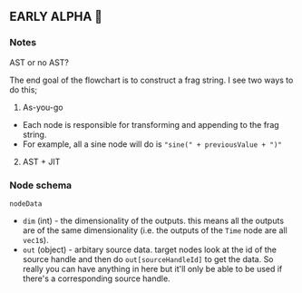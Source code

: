## EARLY ALPHA 🐺

### Notes

AST or no AST?

The end goal of the flowchart is to construct a frag string. I see two ways to do this;

1. As-you-go
- Each node is responsible for transforming and appending to the frag string.
- For example, all a sine node will do is `"sine(" + previousValue + ")"`


2. AST + JIT


### Node schema
`nodeData`
  - `dim` (int) - the dimensionality of the outputs. this means all the outputs are of the same dimensionality (i.e. the outputs of the `Time` node are all `vec1`s).
  - `out` (object) - arbitary source data. target nodes look at the id of the source handle and then do `out[sourceHandleId]` to get the data. So really you can have anything in here but it'll only be able to be used if there's a corresponding source handle.
